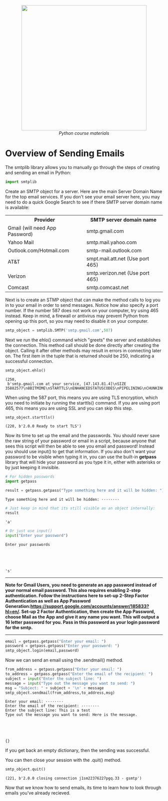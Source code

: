 <center>
    <img src='https://intecbrussel.be/img/logo3.png' width='400px' height='auto'/>
    <br/>
    <em>Python course materials</em>
</center>

# Overview of Sending Emails

The smtplib library allows you to manually go through the steps of creating and sending an email in Python:


```python
import smtplib
```

Create an SMTP object for a server. Here are the main Server Domain Name for the top email services. If you don't see your email server here, you may need to do a quick Google Search to see if there SMTP server domain name is available:

<table>

<tr>
    <th>Provider</th>
    <th>SMTP server domain name </th>    
</tr>

<tr>
    <td>Gmail (will need App Password)</td>
    <td>smtp.gmail.com</td>
</tr>
<tr>
    <td>Yahoo Mail</td>
    <td>smtp.mail.yahoo.com</td>
</tr>
<tr>
    <td>Outlook.com/Hotmail.com</td>
    <td>smtp-mail.outlook.com</td>
    
</tr>

<tr>
    <td>AT&T</td>
    <td>smpt.mail.att.net (Use port 465)</td>
</tr>


<tr>
    <td>Verizon</td>
    <td>smtp.verizon.net (Use port 465) </td>
</tr>

<tr>
    <td>Comcast</td>
    <td>smtp.comcast.net</td>
</tr>

</table>

Next is to create an STMP object that can make the method calls to log you in to your email in order to send messages. Notice how also specify a port number. If the number 587 does not work on your computer, try using 465 instead. Keep in mind, a firewall or antivirus may prevent Python from opening up this port, so you may need to disable it on your computer.


```python
smtp_object = smtplib.SMTP('smtp.gmail.com',587)
```

Next we run the ehlo() command which "greets" the server and establishes the connection. This method call should be done directly after creating the object. Calling it after other methods may result in errors in connecting later on. The first item in the tuple that is returned should be 250, indicating a successful connection.


```python
smtp_object.ehlo()
```




    (250,
     b'smtp.gmail.com at your service, [47.143.81.4]\nSIZE 35882577\n8BITMIME\nSTARTTLS\nENHANCEDSTATUSCODES\nPIPELINING\nCHUNKING\nSMTPUTF8')



When using the 587 port, this means you are using TLS encryption, which you need to initiate by running the starttls() command. If you are using port 465, this means you are using SSL and you can skip this step.


```python
smtp_object.starttls()
```




    (220, b'2.0.0 Ready to start TLS')



Now its time to set up the email and the passwords. You should never save the raw string of your password or email in a script, because anyone that sees this script will then be able to see you email and password! Instead you should use input() to get that information. If you also don't want your password to be visible when typing it in, you can use the built-in **getpass** library that will hide your password as you type it in, either with asterisks or by just keeping it invisible.


```python
# For hidden passwords
import getpass
```


```python
result = getpass.getpass("Type something here and it will be hidden: ")
```

    Type something here and it will be hidden: ········
    


```python
# Just keep in mind that its still visible as an object internally:
result
```




    'a'




```python
# Or just use input()
input("Enter your password")
```

    Enter your passwords
    




    's'



____
**Note for Gmail Users, you need to generate an app password instead of your normal email password. This also requires enabling 2-step authentication. Follow the instructions here to set-up 2-Step Factor Authentication as well as App Password Generation:https://support.google.com/accounts/answer/185833?hl=en/. Set-up 2 Factor Authentication, then create the App Password, choose Mail as the App and give it any name you want. This will output a 16 letter password for you. Pass in this password as your login password for the smtp.**
____


```python
email = getpass.getpass("Enter your email: ")
password = getpass.getpass("Enter your password: ")
smtp_object.login(email,password)
```

Now we can send an email using the .sendmail() method.


```python
from_address = getpass.getpass("Enter your email: ")
to_address = getpass.getpass("Enter the email of the recipient: ")
subject = input("Enter the subject line: ")
message = input("Type out the message you want to send: ")
msg = "Subject: " + subject + '\n' + message
smtp_object.sendmail(from_address,to_address,msg)
```

    Enter your email: ········
    Enter the email of the recipient: ········
    Enter the subject line: This is a test
    Type out the message you want to send: Here is the message.
    




    {}



If you get back an empty dictionary, then the sending was successful.

You can then close your session with the .quit() method.


```python
smtp_object.quit()
```




    (221, b'2.0.0 closing connection j1sm22376227pgq.33 - gsmtp')



Now that we know how to send emails, its time to learn how to look through emails you've already recieved.
